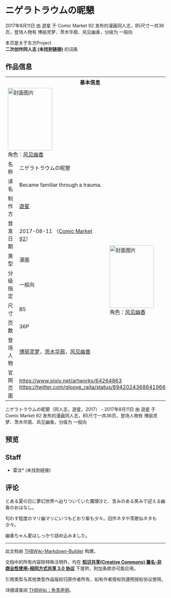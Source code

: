 # ニゲラトラウムの昵懇

<!-- source html: G:\repos\THBWiki-Markdown-Builder\THBWikiMarkdown\Temp\main\2\2b\ns0%3A%E3%83%8B%E3%82%B2%E3%83%A9%E3%83%88%E3%83%A9%E3%82%A6%E3%83%A0%E3%81%AE%E6%98%B5%E6%87%87.html -->

2017年8月11日 由 遊星 于 Comic Market 92 发布的漫画同人志，B5尺寸一共36页，登场人物有 博丽灵梦、茨木华扇、风见幽香，分级为 一般向

本页是关于东方Project  
 **二次创作同人志 (未找到链接)** 的词条
## 作品信息

<table><tbody><tr><th colspan="3">基本信息</th></tr><tr><td class="cover-artwork-mobile" colspan="2"><a href="./文件-ニゲラトラウムの昵懇封面.png.md" class="image" title="封面图片"><img alt="封面图片" src="https://upload.thwiki.cc/thumb/c/c0/%E3%83%8B%E3%82%B2%E3%83%A9%E3%83%88%E3%83%A9%E3%82%A6%E3%83%A0%E3%81%AE%E6%98%B5%E6%87%87%E5%B0%81%E9%9D%A2.png/139px-%E3%83%8B%E3%82%B2%E3%83%A9%E3%83%88%E3%83%A9%E3%82%A6%E3%83%A0%E3%81%AE%E6%98%B5%E6%87%87%E5%B0%81%E9%9D%A2.png" decoding="async" loading="lazy" width="139" height="196" srcset="https://upload.thwiki.cc/thumb/c/c0/%E3%83%8B%E3%82%B2%E3%83%A9%E3%83%88%E3%83%A9%E3%82%A6%E3%83%A0%E3%81%AE%E6%98%B5%E6%87%87%E5%B0%81%E9%9D%A2.png/208px-%E3%83%8B%E3%82%B2%E3%83%A9%E3%83%88%E3%83%A9%E3%82%A6%E3%83%A0%E3%81%AE%E6%98%B5%E6%87%87%E5%B0%81%E9%9D%A2.png 1.5x, https://upload.thwiki.cc/thumb/c/c0/%E3%83%8B%E3%82%B2%E3%83%A9%E3%83%88%E3%83%A9%E3%82%A6%E3%83%A0%E3%81%AE%E6%98%B5%E6%87%87%E5%B0%81%E9%9D%A2.png/277px-%E3%83%8B%E3%82%B2%E3%83%A9%E3%83%88%E3%83%A9%E3%82%A6%E3%83%A0%E3%81%AE%E6%98%B5%E6%87%87%E5%B0%81%E9%9D%A2.png 2x" data-file-width="700" data-file-height="989"></a><div class="cover-char">角色：<a href="./风见幽香.md" title="风见幽香">风见幽香</a></div></td>
</tr><tr><td class="label">名称</td><td colspan="2"> ニゲラトラウムの昵懇 </td></tr><tr><td class="label">译名</td><td colspan="2"> Became familiar through a trauma. </td></tr><tr><td class="label">制作方</td><td><a href="./遊星.md" title="遊星">遊星</a></td><td class="cover-artwork" rowspan="7" style="min-width:196px;"><a href="./文件-ニゲラトラウムの昵懇封面.png.md" class="image" title="封面图片"><img alt="封面图片" src="https://upload.thwiki.cc/thumb/c/c0/%E3%83%8B%E3%82%B2%E3%83%A9%E3%83%88%E3%83%A9%E3%82%A6%E3%83%A0%E3%81%AE%E6%98%B5%E6%87%87%E5%B0%81%E9%9D%A2.png/139px-%E3%83%8B%E3%82%B2%E3%83%A9%E3%83%88%E3%83%A9%E3%82%A6%E3%83%A0%E3%81%AE%E6%98%B5%E6%87%87%E5%B0%81%E9%9D%A2.png" decoding="async" loading="lazy" width="139" height="196" srcset="https://upload.thwiki.cc/thumb/c/c0/%E3%83%8B%E3%82%B2%E3%83%A9%E3%83%88%E3%83%A9%E3%82%A6%E3%83%A0%E3%81%AE%E6%98%B5%E6%87%87%E5%B0%81%E9%9D%A2.png/208px-%E3%83%8B%E3%82%B2%E3%83%A9%E3%83%88%E3%83%A9%E3%82%A6%E3%83%A0%E3%81%AE%E6%98%B5%E6%87%87%E5%B0%81%E9%9D%A2.png 1.5x, https://upload.thwiki.cc/thumb/c/c0/%E3%83%8B%E3%82%B2%E3%83%A9%E3%83%88%E3%83%A9%E3%82%A6%E3%83%A0%E3%81%AE%E6%98%B5%E6%87%87%E5%B0%81%E9%9D%A2.png/277px-%E3%83%8B%E3%82%B2%E3%83%A9%E3%83%88%E3%83%A9%E3%82%A6%E3%83%A0%E3%81%AE%E6%98%B5%E6%87%87%E5%B0%81%E9%9D%A2.png 2x" data-file-width="700" data-file-height="989"></a><div class="cover-char">角色：<a href="./风见幽香.md" title="风见幽香">风见幽香</a></div></td>
</tr><tr><td class="label">首发日期</td><td>2017-08-11&#160;（<a href="/展会作品列表?e=Comic+Market%2392">Comic Market 92</a>）</td></tr><tr><td class="label">类型</td><td>漫画</td></tr><tr><td class="label">分级指定</td><td>一般向</td></tr><tr><td class="label">尺寸</td><td>B5</td></tr><tr><td class="label">页数</td><td>36P</td></tr><tr><td class="label">登场人物</td><td><a href="./博丽灵梦.md" title="博丽灵梦">博丽灵梦</a>，<a href="./茨木华扇.md" title="茨木华扇">茨木华扇</a>，<a href="./风见幽香.md" title="风见幽香">风见幽香</a></td></tr>
<tr><td class="label">官网页面</td><td colspan="2"><a rel="nofollow" class="external free" href="https://www.pixiv.net/artworks/64264863">https://www.pixiv.net/artworks/64264863</a><br><a rel="nofollow" class="external free" href="https://twitter.com/gloove_raita/status/894202436864196608">https://twitter.com/gloove_raita/status/894202436864196608</a></td></tr></tbody></table>

ニゲラトラウムの昵懇（同人志，遊星，2017） - 2017年8月11日 由 遊星 于 Comic Market 92 发布的漫画同人志，B5尺寸一共36页，登场人物有 博丽灵梦、茨木华扇、风见幽香，分级为 一般向
## 预览
## Staff
- 雷汰* (未找到链接)

## 评论

  
とある夏の日に夢幻世界へ辿りついていた魔理沙と、含みのある笑みで迎える幽香のおはなし。  

匂わす程度のマリ幽マリにいつもどおり紫も少々。旧作ネタや茨歌仙ネタも少々。  

幽香ちゃん愛はしっかり詰め込みました。
  


  
  

  





---

此文档由 [THBWiki-Markdown-Builder](https://github.com/Delsin-Yu/THBWiki-Markdown-Builder) 构建。

文档中的所有内容除特殊注明外，均在 [**知识共享(Creative Commons) 署名-非商业性使用-相同方式共享 3.0 协议**](https://creativecommons.org/licenses/by-sa/3.0/deed.zh-hans) 下提供，附加条款亦可能应用。

引用类型与其他类型作品版权归原作者所有，如有作者授权则遵照授权协议使用。

详细请查阅 [THBWiki：免责声明](https://thbwiki.cc/THBWiki:%E5%85%8D%E8%B4%A3%E5%A3%B0%E6%98%8E)。


